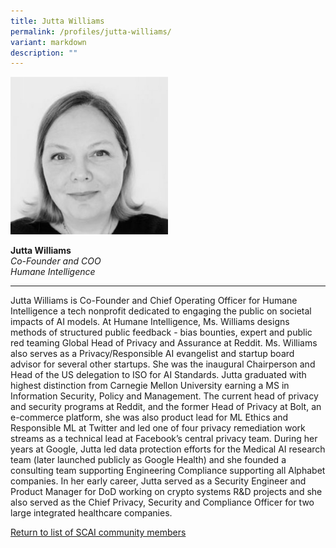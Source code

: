 ```yaml
---
title: Jutta Williams
permalink: /profiles/jutta-williams/
variant: markdown
description: ""
---
```

<div style="width:50%"><img src="/images/People/jutta_williams.jpeg" alt="Jutta Williams"></div>

**Jutta Williams**<br>*Co-Founder and COO*<br>*Humane Intelligence*<br>

---

Jutta Williams is Co-Founder and Chief Operating Officer for Humane Intelligence a tech nonprofit dedicated to engaging the public on societal impacts of AI models. At Humane Intelligence, Ms. Williams designs methods of structured public feedback - bias bounties, expert and public red teaming Global Head of Privacy and Assurance at Reddit. Ms. Williams also serves as a Privacy/Responsible AI evangelist and startup board advisor for several other startups. She was the inaugural Chairperson and Head of the US delegation to ISO for AI Standards. Jutta graduated with highest distinction from Carnegie Mellon University earning a MS in Information Security, Policy and Management. The current head of privacy and security programs at Reddit, and the former Head of Privacy at Bolt, an e-commerce platform, she was also product lead for ML Ethics and Responsible ML at Twitter and led one of four privacy remediation work streams as a technical lead at Facebook’s central privacy team. During her years at Google, Jutta led data protection efforts for the Medical AI research team (later launched publicly as Google Health) and she founded a consulting team supporting Engineering Compliance supporting all Alphabet companies. In her early career, Jutta served as a Security Engineer and Product Manager for DoD working on crypto systems R&amp;D projects and she also served as the Chief Privacy, Security and Compliance Officer for two large integrated healthcare companies.

[Return to list of SCAI community members](/community)